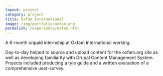 ```yaml
---
layout: project
category: project
title: Oxfam International
image: /img/portfolio/oxfam.png
permalink: /experience/oxfam.html
---
```


A 6-month unpaid internship at Oxfam International working.

Day-to-day helped to source and upload content for the oxfam.org site as well as developing familiarity with Drupal Content Management System. Projects included producing a tyle guide and a written evaluation of a comprehensive user-survey.